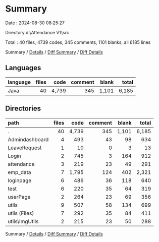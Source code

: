 # Summary

Date : 2024-08-30 08:25:27

Directory d:\\Attendance V1\\src

Total : 40 files,  4739 codes, 345 comments, 1101 blanks, all 6185 lines

Summary / [Details](details.md) / [Diff Summary](diff.md) / [Diff Details](diff-details.md)

## Languages
| language | files | code | comment | blank | total |
| :--- | ---: | ---: | ---: | ---: | ---: |
| Java | 40 | 4,739 | 345 | 1,101 | 6,185 |

## Directories
| path | files | code | comment | blank | total |
| :--- | ---: | ---: | ---: | ---: | ---: |
| . | 40 | 4,739 | 345 | 1,101 | 6,185 |
| Admindashboard | 4 | 493 | 43 | 98 | 634 |
| LeaveRequest | 1 | 10 | 0 | 3 | 13 |
| Login | 2 | 745 | 3 | 164 | 912 |
| attendance | 3 | 219 | 23 | 49 | 291 |
| emp_data | 7 | 1,795 | 124 | 402 | 2,321 |
| loginpage | 6 | 486 | 36 | 118 | 640 |
| test | 6 | 220 | 35 | 64 | 319 |
| userPage | 2 | 264 | 23 | 69 | 356 |
| utils | 9 | 507 | 58 | 134 | 699 |
| utils (Files) | 7 | 292 | 35 | 84 | 411 |
| utils\\ImgUtils | 2 | 215 | 23 | 50 | 288 |

Summary / [Details](details.md) / [Diff Summary](diff.md) / [Diff Details](diff-details.md)